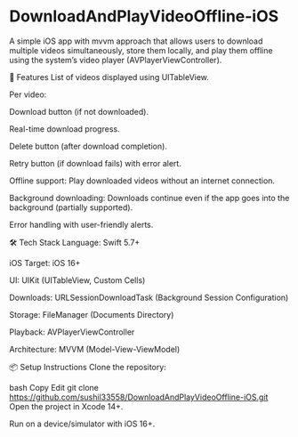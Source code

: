 # DownloadAndPlayVideoOffline-iOS
A simple iOS app with mvvm approach that allows users to download multiple videos simultaneously, store them locally, and play them offline using the system’s video player (AVPlayerViewController).

🚀 Features
List of videos displayed using UITableView.

Per video:

Download button (if not downloaded).

Real-time download progress.

Delete button (after download completion).

Retry button (if download fails) with error alert.

Offline support: Play downloaded videos without an internet connection.

Background downloading: Downloads continue even if the app goes into the background (partially supported).

Error handling with user-friendly alerts.

🛠️ Tech Stack
Language: Swift 5.7+

iOS Target: iOS 16+

UI: UIKit (UITableView, Custom Cells)

Downloads: URLSessionDownloadTask (Background Session Configuration)

Storage: FileManager (Documents Directory)

Playback: AVPlayerViewController

Architecture: MVVM (Model-View-ViewModel)

📦 Setup Instructions
Clone the repository:

bash
Copy
Edit
git clone https://github.com/sushil33558/DownloadAndPlayVideoOffline-iOS.git
Open the project in Xcode 14+.

Run on a device/simulator with iOS 16+.
